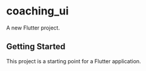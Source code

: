 # coaching_ui

A new Flutter project.

## Getting Started
This project is a starting point for a Flutter application.
